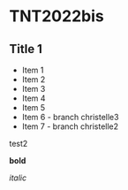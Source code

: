 # TNT2022bis

## Title 1

* Item 1
* Item 2
* Item 3
* Item 4
* Item 5
* Item 6 - branch christelle3
* Item 7 - branch christelle2

test2

**bold**

*italic*
